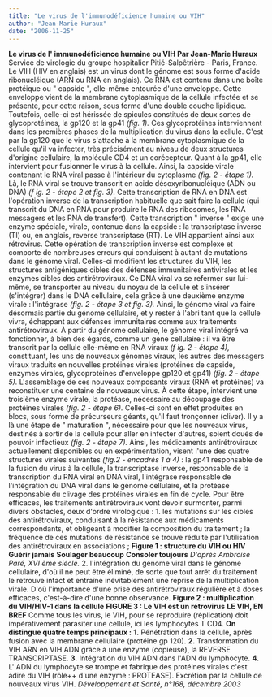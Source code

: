 ```yaml
---
title: "Le virus de l'immunodéficience humaine ou VIH"
author: "Jean-Marie Huraux"
date: "2006-11-25"
---
```


**Le virus de l' immunodéficience humaine ou VIH** **Par Jean-Marie Huraux** Service de virologie du groupe hospitalier Pitié-Salpêtrière - Paris, France. Le VIH (HIV en anglais) est un virus dont le génome est sous forme d'acide ribonucléique (ARN ou RNA en anglais). Ce RNA est contenu dans une boîte protéique ou " capside ", elle-même entourée d'une enveloppe. Cette enveloppe vient de la membrane cytoplasmique de la cellule infectée et se présente, pour cette raison, sous forme d'une double couche lipidique. Toutefois, celle-ci est hérissée de spicules constitués de deux sortes de glycoprotéines, la gp120 et la gp41 _(fig. 1)._ Ces glycoprotéines interviennent dans les premières phases de la multiplication du virus dans la cellule. C'est par la gp120 que le virus s'attache à la membrane cytoplasmique de la cellule qu'il va infecter, très précisément au niveau de deux structures d'origine cellulaire, la molécule CD4 et un corécepteur. Quant à la gp41, elle intervient pour fusionner le virus à la cellule. Ainsi, la capside virale contenant le RNA viral passe à l'intérieur du cytoplasme _(fig. 2 - étape 1)._ Là, le RNA viral se trouve transcrit en acide désoxyribonucléique (ADN ou DNA) _(f ig. 2 - étape 2 et fig. 3)_. Cette transcription de RNA en DNA est l'opération inverse de la transcription habituelle que sait faire la cellule (qui transcrit du DNA en RNA pour produire le RNA des ribosomes, les RNA messagers et les RNA de transfert). Cette transcription " inverse " exige une enzyme spéciale, virale, contenue dans la capside : la transcriptase inverse (TI) ou, en anglais, reverse transcriptase (RT). Le VIH appartient ainsi aux rétrovirus. Cette opération de transcription inverse est complexe et comporte de nombreuses erreurs qui conduisent à autant de mutations dans le génome viral. Celles-ci modifient les structures du VIH, les structures antigéniques cibles des défenses immunitaires antivirales et les enzymes cibles des antirétroviraux. Ce DNA viral va se refermer sur lui-même, se transporter au niveau du noyau de la cellule et s'insérer (s'intégrer) dans le DNA cellulaire, cela grâce à une deuxième enzyme virale : l'intégrase _(fig. 2 - étape 3 et fig. 3)._ Ainsi, le génome viral va faire désormais partie du génome cellulaire, et y rester à l'abri tant que la cellule vivra, échappant aux défenses immunitaires comme aux traitements antirétroviraux. À partir du génome cellulaire, le génome viral intégré va fonctionner, à bien des égards, comme un gène cellulaire : il va être transcrit par la cellule elle-même en RNA viraux _(f ig. 2 - étape 4),_ constituant, les uns de nouveaux génomes viraux, les autres des messagers viraux traduits en nouvelles protéines virales (protéines de capside, enzymes virales, glycoprotéines d'enveloppe gp120 et gp41) _(fig. 2 - étape 5)._ L'assemblage de ces nouveaux composants viraux (RNA et protéines) va reconstituer une centaine de nouveaux virus. À cette étape, intervient une troisième enzyme virale, la protéase, nécessaire au découpage des protéines virales _(fig. 2 - étape 6)._ Celles-ci sont en effet produites en blocs, sous forme de précurseurs géants, qu'il faut tronçonner (cliver). Il y a là une étape de " maturation ", nécessaire pour que les nouveaux virus, destinés à sortir de la cellule pour aller en infecter d'autres, soient doués de pouvoir infectieux _(fig. 2 - étape 7)._ Ainsi, les médicaments antirétroviraux actuellement disponibles ou en expérimentation, visent l'une des quatre structures virales suivantes _(fig.2 - encadrés 1 à 4)_ : la gp41 responsable de la fusion du virus à la cellule, la transcriptase inverse, responsable de la transcription du RNA viral en DNA viral, l'intégrase responsable de l'intégration du DNA viral dans le génome cellulaire, et la protéase responsable du clivage des protéines virales en fin de cycle. Pour être efficaces, les traitements antirétroviraux vont devoir surmonter, parmi divers obstacles, deux d'ordre virologique : 1. les mutations sur les cibles des antirétroviraux, conduisant à la résistance aux médicaments correspondants, et obligeant à modifier la composition du traitement ; la fréquence de ces mutations de résistance se trouve réduite par l'utilisation des antirétroviraux en associations ; **Figure 1 : structure du VIH ou HIV** **Guérir jamais** **Soulager beaucoup** **Consoler toujours** _D'après Ambroise Paré, XVI ème siécle._ 2. l'intégration du génome viral dans le génome cellulaire, d'où il ne peut être éliminé, de sorte que tout arrêt du traitement le retrouve intact et entraîne inévitablement une reprise de la multiplication virale. D'où l'importance d'une prise des antirétroviraux régulière et à doses efficaces, c'est-à-dire d'une bonne observance. **Figure 2 : multiplication du VIH/HIV-1 dans la cellule** **FIGURE 3 : Le VIH est un rétrovirus** **LE VIH, EN BREF** Comme tous les virus, le VIH, pour se reproduire (réplication) doit impérativement parasiter une cellule, ici les lymphocytes T CD4. **On distingue quatre temps principaux :** **1.** Pénétration dans la cellule, après fusion avec la membrane cellulaire (protéine gp 120). **2.** Transformation du VIH ARN en VIH ADN grâce à une enzyme (copieuse), la REVERSE TRANSCRIPTASE. **3.** Intégration du VIH ADN dans l'ADN du lymphocyte. **4.** L' ADN du lymphocyte se trompe et fabrique des protéines virales c'est adire du VIH (rôle++ d'une enzyme : PROTEASE). Excrétion par la cellule de nouveaux virus VIH. _Développement et Santé, n°168, décembre 2003_